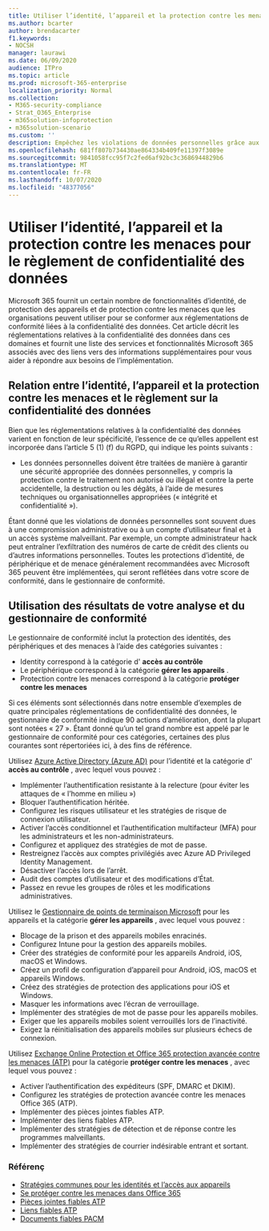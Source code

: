 ```yaml
---
title: Utiliser l’identité, l’appareil et la protection contre les menaces pour le règlement de confidentialité des données
ms.author: bcarter
author: brendacarter
f1.keywords:
- NOCSH
manager: laurawi
ms.date: 06/09/2020
audience: ITPro
ms.topic: article
ms.prod: microsoft-365-enterprise
localization_priority: Normal
ms.collection:
- M365-security-compliance
- Strat_O365_Enterprise
- m365solution-infoprotection
- m365solution-scenario
ms.custom: ''
description: Empêchez les violations de données personnelles grâce aux services d’identité, de périphérique et de protection contre les menaces de Microsoft 365.
ms.openlocfilehash: 681ff807b734430ae864334b409fe11397f3089e
ms.sourcegitcommit: 9841058fcc95f7c2fed6af92bc3c3686944829b6
ms.translationtype: MT
ms.contentlocale: fr-FR
ms.lasthandoff: 10/07/2020
ms.locfileid: "48377056"
---
```

# <a name="use-identity-device-and-threat-protection-for-data-privacy-regulation"></a>Utiliser l’identité, l’appareil et la protection contre les menaces pour le règlement de confidentialité des données

Microsoft 365 fournit un certain nombre de fonctionnalités d’identité, de protection des appareils et de protection contre les menaces que les organisations peuvent utiliser pour se conformer aux réglementations de conformité liées à la confidentialité des données. Cet article décrit les réglementations relatives à la confidentialité des données dans ces domaines et fournit une liste des services et fonctionnalités Microsoft 365 associés avec des liens vers des informations supplémentaires pour vous aider à répondre aux besoins de l’implémentation.

## <a name="how-identity-device-and-threat-protection-relate-to-data-privacy-regulation"></a>Relation entre l’identité, l’appareil et la protection contre les menaces et le règlement sur la confidentialité des données

Bien que les réglementations relatives à la confidentialité des données varient en fonction de leur spécificité, l’essence de ce qu’elles appellent est incorporée dans l’article 5 (1) (f) du RGPD, qui indique les points suivants : 

- Les données personnelles doivent être traitées de manière à garantir une sécurité appropriée des données personnelles, y compris la protection contre le traitement non autorisé ou illégal et contre la perte accidentelle, la destruction ou les dégâts, à l’aide de mesures techniques ou organisationnelles appropriées (« intégrité et confidentialité »).

Étant donné que les violations de données personnelles sont souvent dues à une compromission administrative ou à un compte d’utilisateur final et à un accès système malveillant. Par exemple, un compte administrateur hack peut entraîner l’exfiltration des numéros de carte de crédit des clients ou d’autres informations personnelles. Toutes les protections d’identité, de périphérique et de menace généralement recommandées avec Microsoft 365 peuvent être implémentées, qui seront reflétées dans votre score de conformité, dans le gestionnaire de conformité.

## <a name="using-the-results-of-your-assessment-work-and-compliance-manager"></a>Utilisation des résultats de votre analyse et du gestionnaire de conformité

Le gestionnaire de conformité inclut la protection des identités, des périphériques et des menaces à l’aide des catégories suivantes :

- Identity correspond à la catégorie d' **accès au contrôle**
- Le périphérique correspond à la catégorie **gérer les appareils** .
- Protection contre les menaces correspond à la catégorie **protéger contre les menaces**
 
Si ces éléments sont sélectionnés dans notre ensemble d’exemples de quatre principales réglementations de confidentialité des données, le gestionnaire de conformité indique 90 actions d’amélioration, dont la plupart sont notées « 27 ». Étant donné qu’un tel grand nombre est appelé par le gestionnaire de conformité pour ces catégories, certaines des plus courantes sont répertoriées ici, à des fins de référence.

Utilisez [Azure Active Directory (Azure AD)](https://azure.microsoft.com/services/active-directory/) pour l’identité et la catégorie d' **accès au contrôle** , avec lequel vous pouvez :

- Implémenter l’authentification resistante à la relecture (pour éviter les attaques de « l’homme en milieu »)
- Bloquer l’authentification héritée.
- Configurez les risques utilisateur et les stratégies de risque de connexion utilisateur.
- Activer l’accès conditionnel et l’authentification multifacteur (MFA) pour les administrateurs et les non-administrateurs.
- Configurez et appliquez des stratégies de mot de passe.
- Restreignez l’accès aux comptes privilégiés avec Azure AD Privileged Identity Management.
- Désactiver l’accès lors de l’arrêt.
- Audit des comptes d’utilisateur et des modifications d’État.
- Passez en revue les groupes de rôles et les modifications administratives.

Utilisez le [Gestionnaire de points de terminaison Microsoft](https://www.microsoft.com/microsoft-365/microsoft-endpoint-manager) pour les appareils et la catégorie **gérer les appareils** , avec lequel vous pouvez :

- Blocage de la prison et des appareils mobiles enracinés.
- Configurez Intune pour la gestion des appareils mobiles.
- Créer des stratégies de conformité pour les appareils Android, iOS, macOS et Windows.
- Créez un profil de configuration d’appareil pour Android, iOS, macOS et appareils Windows.
- Créez des stratégies de protection des applications pour iOS et Windows.
- Masquer les informations avec l’écran de verrouillage.
- Implémenter des stratégies de mot de passe pour les appareils mobiles.
- Exiger que les appareils mobiles soient verrouillés lors de l’inactivité.
- Exigez la réinitialisation des appareils mobiles sur plusieurs échecs de connexion.

Utilisez [Exchange Online Protection et Office 365 protection avancée contre les menaces (ATP)](../security/office-365-security/office-365-atp.md) pour la catégorie **protéger contre les menaces** , avec lequel vous pouvez :

- Activer l’authentification des expéditeurs (SPF, DMARC et DKIM).
- Configurez les stratégies de protection avancée contre les menaces Office 365 (ATP).
- Implémenter des pièces jointes fiables ATP.
- Implémenter des liens fiables ATP.
- Implémenter des stratégies de détection et de réponse contre les programmes malveillants.
- Implémenter des stratégies de courrier indésirable entrant et sortant.

### <a name="references"></a>Référenç

- [Stratégies communes pour les identités et l’accès aux appareils](../enterprise/identity-access-policies.md)
- [Se protéger contre les menaces dans Office 365](https://support.office.com/article/protect-against-threats-in-office-365-b10023f6-f30f-45d3-b3ad-b71aa4aa0d58)
- [Pièces jointes fiables ATP](../security/office-365-security/atp-safe-attachments.md)
- [Liens fiables ATP](../security/office-365-security/atp-safe-links.md)
- [Documents fiables PACM](../security/office-365-security/safe-docs.md)
